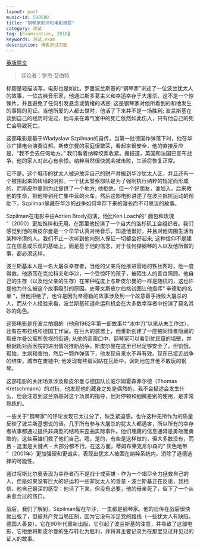 ```yaml
---
layout: post
music-id: 590508
title: "钢琴家影评和电影摘要"
category: 测试
tag: [Examination, 2018]
keywords: 测试,exam
description: 博客测试页面
---
```


[英版原文](https://ds19991999.github.io/2018/06/16/the-Pinist-movie-review-En.html)

> 评论者：罗杰·艾伯特

标题是轻描淡写，电影也是如此。罗曼波兰斯基的“钢琴家”讲述了一位波兰犹太人的故事，一位古典音乐家，他通过斯多葛主义和幸运幸存于大屠杀。这不是一个惊悚片，并且避免了任何引发悬念或情绪的诱惑; 这是钢琴家对他所看到的和他发生的事情的见证。当他所爱的人都去世时，他活了下来并不是一场胜利; 波兰斯基在谈到自己的经历时说过，他母亲在毒气室中的死亡依然如此伤人，只有他自己的死亡会导致死亡。

这部电影是基于Wladyslaw Szpilman的自传，当第一批德国炸弹落下时，他在华沙广播电台演奏肖邦。斯皮尔曼的家庭很繁荣，看起来很安全，他的直接反应是，“我不会去任何地方。” 我们看着纳粹绞索收紧。据报道，英国和法国已宣布战争，他的家人对此心有余悸。纳粹当然很快就会被击败，生活将恢复正常。

它不是。这个城市的犹太人被迫放弃自己的财产并搬到华沙犹太人区，并且还有一个被围起来的砖墙的阴影。一个犹太警察部队是为了强制执行纳粹的规定而形成的，而斯皮尔曼则为此提供了一个地方; 他拒绝，但一个好朋友，谁加入，后来救他的生命，把他带到死亡集中营的火车。然后这部电影讲述了在波兰抵抗运动的帮助下，Szpilman躲藏在华沙的战争如何幸存下来的漫长而不可思议的故事。

Szpilman在电影中由Adrien Brody扮演，他比Ken Loach的“ 面包和玫瑰 ”（2000）更加憔悴和无用，在那里他扮演了一个自大的洛杉矶工会组织者。我们感觉到他的斯皮尔曼是一个早早认真对待音乐，知道他很好，并且对他周围生活有某种冷漠的人。我们不止一次听到他向别人保证一切都会好起来; 这种信仰不是建立在信息或乐观的基础上，而是基于他的信念，对于任何弹钢琴的人以及他所做的事，都必须这样。

波兰斯基本人是一名大屠杀幸存者，当他的父亲将他推进营地的铁丝网时，他一度得救。他游荡在克拉科夫和华沙，一个受惊吓的孩子，被陌生人的善良照顾。他自己的生存（以及他父亲的生存）在某种程度上与斯皮尔曼的一样是随机的，这也许是他为什么被这个故事吸引的原因。史蒂文斯皮尔伯格试图让他指挥“ 辛德勒的名单 ”，但他拒绝了，也许是因为辛德勒的故事涉及到一个故意着手挫败大屠杀的人，而从个人经验来看，波兰斯基知道命运和机会在大多数幸存者中扮演了莫名其妙的角色。

这部电影是在波兰拍摄的（他自1962年第一部故事片“水中刀”以来从未工作过），还有在布拉格和德国工作室。在巨大的装置上，他重新创建了一座被同情者隐藏的斯皮尔曼公寓所忽视的街道; 从他的高窗口中，钢琴家可以看到贫民窟的墙壁，并根据街对面医院的进出情况推断战争。斯皮尔曼在这里已经足够安全了，但饥饿，孤独，生病和害怕，然后一颗炸弹落下，他发现自来水不再有效。现在已接近战争的结束，城市在废墟中; 他发现有些房间站在瓦砾中，讽刺地包含他不敢玩的钢琴。

这部电影的关闭场景涉及斯皮尔曼与德国队长威尔姆霍森菲尔德（Thomas Kretschmann）的对抗，他发现他的藏身之处是偶然的。我不会描述会发生什么，但会注意到波兰斯基对这个场景的指导，他对停顿和细微差别的使用，是非常熟练的。

一些关于“钢琴家”的评论发现它太过分了，缺乏紧迫感。也许这种无所作为的质量反映了波兰斯基想说的话。几乎所有参与大屠杀的犹太人都遇害，所以所有的幸存者故事都通过提供非典型的结局来歪曲实际事件。他们埋藏的信息通常是勇敢而勇敢的，这些英雄们救了他们自己。嗯，是的，有些是这样做的，但大多数没有，而且 - 这里是关键点 - 大部分都不行。在这方面，蒂姆布莱克尼尔森的“ 灰色地带 ”（2001年）更加强硬和更诚实，表现出犹太人被困在纳粹系统内，消除了道德选择的可能性。

通过将斯比尔曼表现为幸存者而不是战士或英雄 - 作为一个竭尽全力拯救自己的人，但是如果没有巨大的好运和一些非犹太人的善意 - 波兰斯基正在反思，我相信，他自己最深的感受：他活了下来，但没有必要，他的母亲死了，留下了一个从未愈合过的伤口。

战后，我们了解到，Szpilman留在华沙，一生都是钢琴家。他的自传在战后很快就出版了，但被共产党当局压制，因为它没有涉足党的路线（一些犹太人有缺陷，德国人善良）。它在90年代重新出版，它引起了波兰斯基的注意，并导致了这部电影，它拒绝将斯皮尔曼的生存转化为胜利，并将其主要记录为在那里见过并见过的证人的故事。
